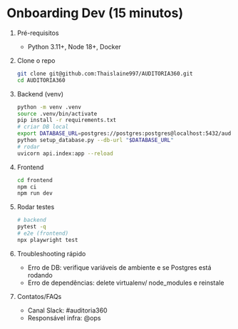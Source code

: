# Onboarding Dev (15 minutos)

1. Pré-requisitos
   - Python 3.11+, Node 18+, Docker
2. Clone o repo
   ```bash
   git clone git@github.com:Thaislaine997/AUDITORIA360.git
   cd AUDITORIA360
   ```
3. Backend (venv)
   ```bash
   python -m venv .venv
   source .venv/bin/activate
   pip install -r requirements.txt
   # criar DB local
   export DATABASE_URL=postgres://postgres:postgres@localhost:5432/auditoria_dev
   python setup_database.py --db-url "$DATABASE_URL"
   # rodar
   uvicorn api.index:app --reload
   ```
4. Frontend
   ```bash
   cd frontend
   npm ci
   npm run dev
   ```
5. Rodar testes
   ```bash
   # backend
   pytest -q
   # e2e (frontend)
   npx playwright test
   ```
6. Troubleshooting rápido
   - Erro de DB: verifique variáveis de ambiente e se Postgres está rodando
   - Erro de dependências: delete virtualenv/ node_modules e reinstale

7. Contatos/FAQs
   - Canal Slack: #auditoria360
   - Responsável infra: @ops

